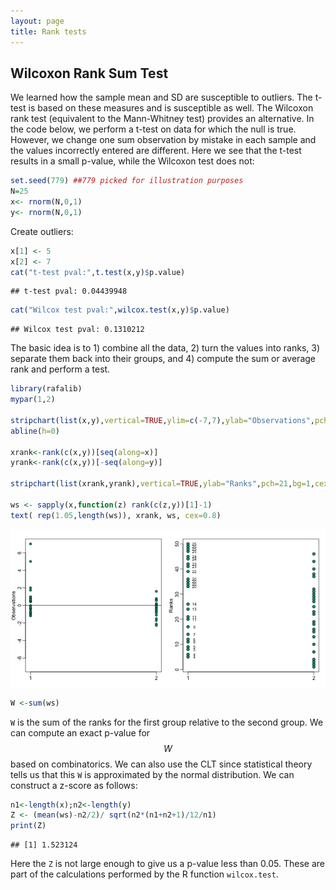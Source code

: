```yaml
---
layout: page
title: Rank tests
---
```




## Wilcoxon Rank Sum Test

We learned how the sample mean and SD are susceptible to outliers. The
t-test is based on these measures and is susceptible as well. The
Wilcoxon rank test (equivalent to the Mann-Whitney test) provides an
alternative. In the code below, we perform a t-test on data for which
the null is true. However, we change one sum observation by mistake
in each sample and the values incorrectly entered are different. Here
we see that the t-test results in a small p-value, while the Wilcoxon
test does not: 


```r
set.seed(779) ##779 picked for illustration purposes
N=25
x<- rnorm(N,0,1)
y<- rnorm(N,0,1)
```

Create outliers:


```r
x[1] <- 5
x[2] <- 7
cat("t-test pval:",t.test(x,y)$p.value)
```

```
## t-test pval: 0.04439948
```

```r
cat("Wilcox test pval:",wilcox.test(x,y)$p.value)
```

```
## Wilcox test pval: 0.1310212
```

The basic idea is to 1) combine all the data, 2) turn the values into ranks, 3) separate them back into their groups, and 4) compute the sum or average rank and perform a test.


```r
library(rafalib)
mypar(1,2)

stripchart(list(x,y),vertical=TRUE,ylim=c(-7,7),ylab="Observations",pch=21,bg=1)
abline(h=0)

xrank<-rank(c(x,y))[seq(along=x)]
yrank<-rank(c(x,y))[-seq(along=y)]

stripchart(list(xrank,yrank),vertical=TRUE,ylab="Ranks",pch=21,bg=1,cex=1.25)

ws <- sapply(x,function(z) rank(c(z,y))[1]-1)
text( rep(1.05,length(ws)), xrank, ws, cex=0.8)
```

![Data from two populations with two outliers. The left plot shows the original data and the right plot shows their ranks. The numbers are the w values ](figure/ranktest-rank-test-illustration-1.png) 

```r
W <-sum(ws) 
```

`W` is the sum of the ranks for the first group relative to the second
group. We can compute an exact p-value for $$W$$ based on
combinatorics. We can also use the CLT since
statistical theory tells us that this `W` is approximated by the
normal distribution. We can construct a z-score as follows: 


```r
n1<-length(x);n2<-length(y)
Z <- (mean(ws)-n2/2)/ sqrt(n2*(n1+n2+1)/12/n1)
print(Z)
```

```
## [1] 1.523124
```

Here the `Z` is not large enough to give us a p-value less
than 0.05. These are part of the calculations performed by the R function
`wilcox.test`. 

